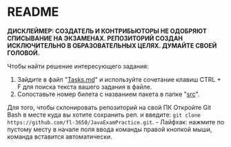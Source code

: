 # README

**ДИСКЛЕЙМЕР: СОЗДАТЕЛЬ И КОНТРИБЬЮТОРЫ НЕ ОДОБРЯЮТ СПИСЫВАНИЕ НА ЭКЗАМЕНАХ.
РЕПОЗИТОРИЙ СОЗДАН ИСКЛЮЧИТЕЛЬНО В ОБРАЗОВАТЕЛЬНЫХ ЦЕЛЯХ. ДУМАЙТЕ СВОЕЙ ГОЛОВОЙ.**

Чтобы найти решение интересующего задания:

1. Зайдите в файл "[Tasks.md](Tasks.md)" и используйте сочетание клавиш CTRL + F для поиска текста вашего задания в файле.
2. Сопоставьте номер билета с названием пакета в папке "[src](src)".


Для того, чтобы склонировать репозиторий на свой ПК Откройте Git Bash в месте куда вы хотите сохранить реп. и введите: `git clone https://github.com/fl-3650/JavaExamPractice.git`.
    - Лайфхак: нажмите по пустому месту в начале поля ввода команды правой кнопкой мыши, команда вставится автоматически.

